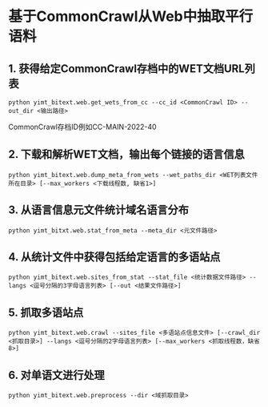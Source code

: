 # 基于CommonCrawl从Web中抽取平行语料
## 1. 获得给定CommonCrawl存档中的WET文档URL列表
```shell script
python yimt_bitext.web.get_wets_from_cc --cc_id <CommonCrawl ID> --out_dir <输出路径>
```
CommonCrawl存档ID例如CC-MAIN-2022-40

## 2. 下载和解析WET文档，输出每个链接的语言信息
```shell script
python yimt_bitext.web.dump_meta_from_wets --wet_paths_dir <WET列表文件所在目录> [--max_workers <下载线程数, 缺省1>]
```

## 3. 从语言信息元文件统计域名语言分布
```shell script
python yimt_bitxt.web.stat_from_meta --meta_dir <元文件路径>
```

## 4. 从统计文件中获得包括给定语言的多语站点
```shell script
python yimt_bitext.web.sites_from_stat --stat_file <统计数据文件路径> --langs <逗号分隔的3字母语言列表> [--out <结果文件路径>]
```

## 5. 抓取多语站点
```shell script
python yimt_bitext.web.crawl --sites_file <多语站点信息文件> [--crawl_dir <抓取目录>] --langs <逗号分隔的2字母语言列表> [--max_workers <抓取线程数，缺省8>]
```

## 6. 对单语文进行处理
```shell script
python yimt_bitext.web.preprocess --dir <域抓取目录>
```